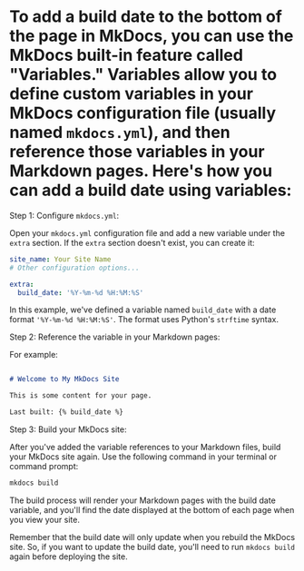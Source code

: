 

# To add a build date to the bottom of the page in MkDocs, you can use the MkDocs built-in feature called "Variables." Variables allow you to define custom variables in your MkDocs configuration file (usually named `mkdocs.yml`), and then reference those variables in your Markdown pages. Here's how you can add a build date using variables:

Step 1: Configure `mkdocs.yml`:

Open your `mkdocs.yml` configuration file and add a new variable under the `extra` section. If the `extra` section doesn't exist, you can create it:

```yaml
site_name: Your Site Name
# Other configuration options...

extra:
  build_date: '%Y-%m-%d %H:%M:%S'
```

In this example, we've defined a variable named `build_date` with a date format `'%Y-%m-%d %H:%M:%S'`. The format uses Python's `strftime` syntax.

Step 2: Reference the variable in your Markdown pages:


For example:

```markdown

# Welcome to My MkDocs Site

This is some content for your page.

Last built: {% build_date %}
```

Step 3: Build your MkDocs site:

After you've added the variable references to your Markdown files, build your MkDocs site again. Use the following command in your terminal or command prompt:

```bash
mkdocs build
```

The build process will render your Markdown pages with the build date variable, and you'll find the date displayed at the bottom of each page when you view your site.

Remember that the build date will only update when you rebuild the MkDocs site. So, if you want to update the build date, you'll need to run `mkdocs build` again before deploying the site.
